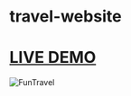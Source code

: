 # travel-website

# <a href="https://cynthia0713.github.io/travel-website/"> LIVE DEMO </a>

![FunTravel](https://user-images.githubusercontent.com/80903300/155661017-2481b972-20fc-438a-9c2c-58325fd61731.jpg)
